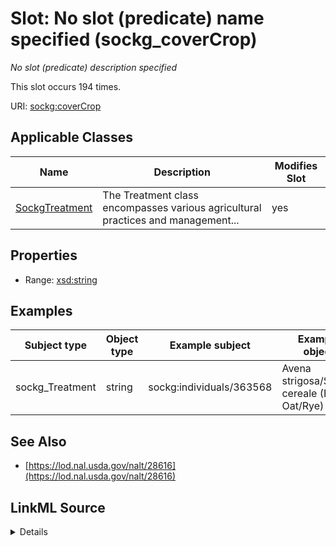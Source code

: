 

# Slot: No slot (predicate) name specified (sockg_coverCrop)


_No slot (predicate) description specified_






This slot occurs 194 times.


URI: [sockg:coverCrop](https://idir.uta.edu/sockg-ontology/docs/coverCrop)



<!-- no inheritance hierarchy -->





## Applicable Classes

| Name | Description | Modifies Slot |
| --- | --- | --- |
| [SockgTreatment](../classes/SockgTreatment.md) | The Treatment class encompasses various agricultural practices and management... |  yes  |







## Properties

* Range: [xsd:string](http://www.w3.org/2001/XMLSchema#string)






## Examples

| Subject type | Object type | Example subject | Example object | Occurrences |
| --- | --- | --- | --- | --- |
| sockg_Treatment | string | sockg:individuals/363568 | Avena strigosa/Secale cereale (Black Oat/Rye) | 194 |


## See Also

* [https://lod.nal.usda.gov/nalt/28616](https://lod.nal.usda.gov/nalt/28616)



## LinkML Source

<details>

```yaml
name: sockg_coverCrop
annotations:
  count:
    tag: count
    value: 194
description: No slot (predicate) description specified
title: No slot (predicate) name specified
examples:
- object:
    example_object: Avena strigosa/Secale cereale (Black Oat/Rye)
    example_object_type: string
    example_predicate: sockg:coverCrop
    example_subject: sockg:individuals/363568
    example_subject_type: sockg_Treatment
from_schema: soc-kg
see_also:
- https://lod.nal.usda.gov/nalt/28616
rank: 1000
domain: sockg_Treatment
slot_uri: sockg:coverCrop
alias: sockg_coverCrop
domain_of:
- sockg_Treatment
range: string

```
</details>
